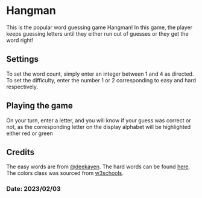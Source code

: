 # Hangman
This is the popular word guessing game Hangman! In this game, the player keeps guessing letters until they either run out of guesses or they get the word right!

## Settings
To set the word count, simply enter an integer between 1 and 4 as directed.
To set the difficulty, enter the number 1 or 2 corresponding to easy and hard respectively.

## Playing the game
On your turn, enter a letter, and you will know if your guess was correct or not, as the corresponding letter on the display alphabet will be highlighted either red or green

## Credits
The easy words are from [@deekayen](https://gist.github.com/deekayen/4148741).
The hard words can be found [here](http://www.gwicks.net/dictionaries.htm).
The colors class was sourced from [w3schools](https://www.w3schools.blog/ansi-colors-java).

### Date: 2023/02/03
